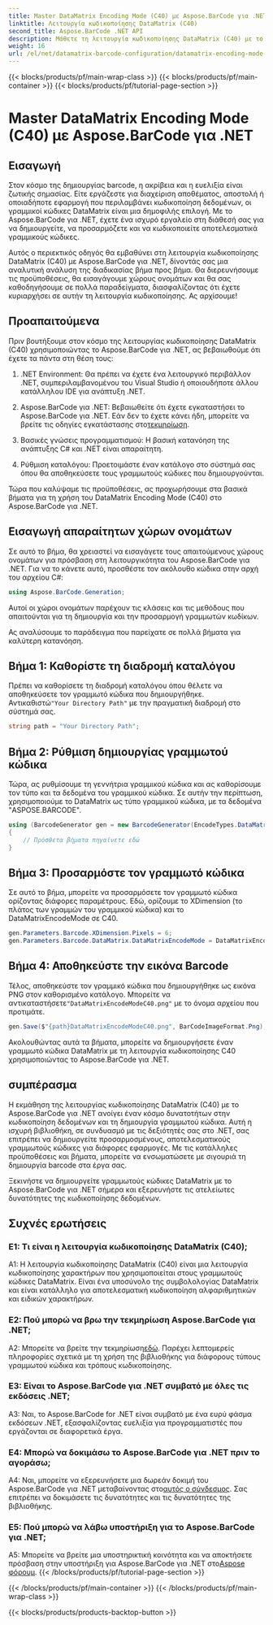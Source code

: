 ```yaml
---
title: Master DataMatrix Encoding Mode (C40) με Aspose.BarCode για .NET
linktitle: Λειτουργία κωδικοποίησης DataMatrix (C40)
second_title: Aspose.BarCode .NET API
description: Μάθετε τη λειτουργία κωδικοποίησης DataMatrix (C40) με το Aspose.BarCode για .NET. Δημιουργήστε προσαρμοσμένους γραμμικούς κώδικες αποτελεσματικά. Εξερευνήστε τον οδηγό βήμα προς βήμα.
weight: 16
url: /el/net/datamatrix-barcode-configuration/datamatrix-encoding-mode-c40/
---
```


{{< blocks/products/pf/main-wrap-class >}}
{{< blocks/products/pf/main-container >}}
{{< blocks/products/pf/tutorial-page-section >}}

# Master DataMatrix Encoding Mode (C40) με Aspose.BarCode για .NET

## Εισαγωγή

Στον κόσμο της δημιουργίας barcode, η ακρίβεια και η ευελιξία είναι ζωτικής σημασίας. Είτε εργάζεστε για διαχείριση αποθέματος, αποστολή ή οποιαδήποτε εφαρμογή που περιλαμβάνει κωδικοποίηση δεδομένων, οι γραμμικοί κώδικες DataMatrix είναι μια δημοφιλής επιλογή. Με το Aspose.BarCode για .NET, έχετε ένα ισχυρό εργαλείο στη διάθεσή σας για να δημιουργείτε, να προσαρμόζετε και να κωδικοποιείτε αποτελεσματικά γραμμικούς κώδικες.

Αυτός ο περιεκτικός οδηγός θα εμβαθύνει στη λειτουργία κωδικοποίησης DataMatrix (C40) με Aspose.BarCode για .NET, δίνοντάς σας μια αναλυτική ανάλυση της διαδικασίας βήμα προς βήμα. Θα διερευνήσουμε τις προϋποθέσεις, θα εισαγάγουμε χώρους ονομάτων και θα σας καθοδηγήσουμε σε πολλά παραδείγματα, διασφαλίζοντας ότι έχετε κυριαρχήσει σε αυτήν τη λειτουργία κωδικοποίησης. Ας αρχίσουμε!

## Προαπαιτούμενα

Πριν βουτήξουμε στον κόσμο της λειτουργίας κωδικοποίησης DataMatrix (C40) χρησιμοποιώντας το Aspose.BarCode για .NET, ας βεβαιωθούμε ότι έχετε τα πάντα στη θέση τους:

1. .NET Environment: Θα πρέπει να έχετε ένα λειτουργικό περιβάλλον .NET, συμπεριλαμβανομένου του Visual Studio ή οποιουδήποτε άλλου κατάλληλου IDE για ανάπτυξη .NET.

2.  Aspose.BarCode για .NET: Βεβαιωθείτε ότι έχετε εγκαταστήσει το Aspose.BarCode για .NET. Εάν δεν το έχετε κάνει ήδη, μπορείτε να βρείτε τις οδηγίες εγκατάστασης στο[τεκμηρίωση](https://reference.aspose.com/barcode/net/).

3. Βασικές γνώσεις προγραμματισμού: Η βασική κατανόηση της ανάπτυξης C# και .NET είναι απαραίτητη.

4. Ρύθμιση καταλόγου: Προετοιμάστε έναν κατάλογο στο σύστημά σας όπου θα αποθηκεύσετε τους γραμμωτούς κώδικες που δημιουργούνται.

Τώρα που καλύψαμε τις προϋποθέσεις, ας προχωρήσουμε στα βασικά βήματα για τη χρήση του DataMatrix Encoding Mode (C40) στο Aspose.BarCode για .NET.

## Εισαγωγή απαραίτητων χώρων ονομάτων

Σε αυτό το βήμα, θα χρειαστεί να εισαγάγετε τους απαιτούμενους χώρους ονομάτων για πρόσβαση στη λειτουργικότητα του Aspose.BarCode για .NET. Για να το κάνετε αυτό, προσθέστε τον ακόλουθο κώδικα στην αρχή του αρχείου C#:

```csharp
using Aspose.BarCode.Generation;
```

Αυτοί οι χώροι ονομάτων παρέχουν τις κλάσεις και τις μεθόδους που απαιτούνται για τη δημιουργία και την προσαρμογή γραμμωτών κωδίκων.

Ας αναλύσουμε το παράδειγμα που παρείχατε σε πολλά βήματα για καλύτερη κατανόηση.

## Βήμα 1: Καθορίστε τη διαδρομή καταλόγου

 Πρέπει να καθορίσετε τη διαδρομή καταλόγου όπου θέλετε να αποθηκεύσετε τον γραμμωτό κώδικα που δημιουργήθηκε. Αντικαθιστώ`"Your Directory Path"` με την πραγματική διαδρομή στο σύστημά σας.

```csharp
string path = "Your Directory Path";
```

## Βήμα 2: Ρύθμιση δημιουργίας γραμμωτού κώδικα

Τώρα, ας ρυθμίσουμε τη γεννήτρια γραμμικού κώδικα και ας καθορίσουμε τον τύπο και τα δεδομένα του γραμμικού κώδικα. Σε αυτήν την περίπτωση, χρησιμοποιούμε το DataMatrix ως τύπο γραμμικού κώδικα, με τα δεδομένα "ASPOSE.BARCODE".

```csharp
using (BarcodeGenerator gen = new BarcodeGenerator(EncodeTypes.DataMatrix, "ASPOSE.BARCODE"))
{
    // Πρόσθετα βήματα πηγαίνετε εδώ
}
```

## Βήμα 3: Προσαρμόστε τον γραμμωτό κώδικα

Σε αυτό το βήμα, μπορείτε να προσαρμόσετε τον γραμμωτό κώδικα ορίζοντας διάφορες παραμέτρους. Εδώ, ορίζουμε το XDimension (το πλάτος των γραμμών του γραμμικού κώδικα) και το DataMatrixEncodeMode σε C40.

```csharp
gen.Parameters.Barcode.XDimension.Pixels = 6;
gen.Parameters.Barcode.DataMatrix.DataMatrixEncodeMode = DataMatrixEncodeMode.C40;
```

## Βήμα 4: Αποθηκεύστε την εικόνα Barcode

 Τέλος, αποθηκεύστε τον γραμμικό κώδικα που δημιουργήθηκε ως εικόνα PNG στον καθορισμένο κατάλογο. Μπορείτε να αντικαταστήσετε`"DataMatrixEncodeModeC40.png"` με το όνομα αρχείου που προτιμάτε.

```csharp
gen.Save($"{path}DataMatrixEncodeModeC40.png", BarCodeImageFormat.Png);
```

Ακολουθώντας αυτά τα βήματα, μπορείτε να δημιουργήσετε έναν γραμμωτό κώδικα DataMatrix με τη λειτουργία κωδικοποίησης C40 χρησιμοποιώντας το Aspose.BarCode για .NET.

## συμπέρασμα

Η εκμάθηση της λειτουργίας κωδικοποίησης DataMatrix (C40) με το Aspose.BarCode για .NET ανοίγει έναν κόσμο δυνατοτήτων στην κωδικοποίηση δεδομένων και τη δημιουργία γραμμωτού κώδικα. Αυτή η ισχυρή βιβλιοθήκη, σε συνδυασμό με τις δεξιότητές σας στο .NET, σας επιτρέπει να δημιουργείτε προσαρμοσμένους, αποτελεσματικούς γραμμωτούς κώδικες για διάφορες εφαρμογές. Με τις κατάλληλες προϋποθέσεις και βήματα, μπορείτε να ενσωματώσετε με σιγουριά τη δημιουργία barcode στα έργα σας.

Ξεκινήστε να δημιουργείτε γραμμωτούς κώδικες DataMatrix με το Aspose.BarCode για .NET σήμερα και εξερευνήστε τις ατελείωτες δυνατότητες της κωδικοποίησης δεδομένων.

## Συχνές ερωτήσεις

### Ε1: Τι είναι η λειτουργία κωδικοποίησης DataMatrix (C40);

A1: Η λειτουργία κωδικοποίησης DataMatrix (C40) είναι μια λειτουργία κωδικοποίησης χαρακτήρων που χρησιμοποιείται στους γραμμωτούς κώδικες DataMatrix. Είναι ένα υποσύνολο της συμβολολογίας DataMatrix και είναι κατάλληλο για αποτελεσματική κωδικοποίηση αλφαριθμητικών και ειδικών χαρακτήρων.

### Ε2: Πού μπορώ να βρω την τεκμηρίωση Aspose.BarCode για .NET;

 A2: Μπορείτε να βρείτε την τεκμηρίωση[εδώ](https://reference.aspose.com/barcode/net/). Παρέχει λεπτομερείς πληροφορίες σχετικά με τη χρήση της βιβλιοθήκης για διάφορους τύπους γραμμωτού κώδικα και τρόπους κωδικοποίησης.

### Ε3: Είναι το Aspose.BarCode για .NET συμβατό με όλες τις εκδόσεις .NET;

A3: Ναι, το Aspose.BarCode for .NET είναι συμβατό με ένα ευρύ φάσμα εκδόσεων .NET, εξασφαλίζοντας ευελιξία για προγραμματιστές που εργάζονται σε διαφορετικά έργα.

### Ε4: Μπορώ να δοκιμάσω το Aspose.BarCode για .NET πριν το αγοράσω;

 A4: Ναι, μπορείτε να εξερευνήσετε μια δωρεάν δοκιμή του Aspose.BarCode για .NET μεταβαίνοντας στο[αυτός ο σύνδεσμος](https://releases.aspose.com/). Σας επιτρέπει να δοκιμάσετε τις δυνατότητες και τις δυνατότητες της βιβλιοθήκης.

### Ε5: Πού μπορώ να λάβω υποστήριξη για το Aspose.BarCode για .NET;

A5: Μπορείτε να βρείτε μια υποστηρικτική κοινότητα και να αποκτήσετε πρόσβαση στην υποστήριξη για Aspose.BarCode για .NET στο[Aspose φόρουμ](https://forum.aspose.com/c/barcode/13).
{{< /blocks/products/pf/tutorial-page-section >}}

{{< /blocks/products/pf/main-container >}}
{{< /blocks/products/pf/main-wrap-class >}}

{{< blocks/products/products-backtop-button >}}
